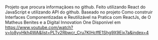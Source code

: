 Projeto que procura informaçãoes no github.
Feito utilizando React do JavaScript e utilizando API do github.
Baseado no projeto Como construir Interfaces Componentizadas e Reutilizável na Pratica com ReactJs, de O Matheus Benites e a Digital Innovation One
Disponível em https://www.youtube.com/watch?v=Io8yyHkh4WA&list=PLTv2Rbwcr_Cru7KIHcffE1Shg9X9Eix7a&index=4
